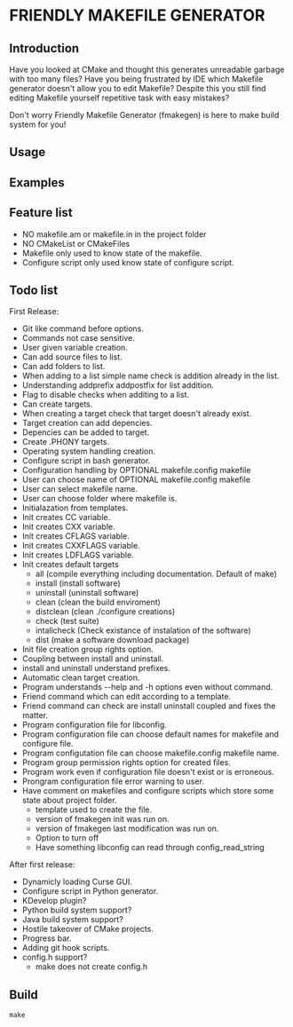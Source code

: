 # FRIENDLY MAKEFILE GENERATOR
## Introduction
Have you looked at CMake and thought this generates unreadable garbage with too many files?
Have you being frustrated by IDE which Makefile generator doesn't allow you to edit Makefile?
Despite this you still find editing Makefile yourself repetitive task with easy mistakes?

Don't worry Friendly Makefile Generator (fmakegen) is here to make build system for you!

## Usage

## Examples

## Feature list
- NO makefile.am or makefile.in in the project folder
- NO CMakeList or CMakeFiles
- Makefile only used to know state of the makefile.
- Configure script only used know state of configure script.

## Todo list
First Release:
- Git like command before options.
- Commands not case sensitive.
- User given variable creation.
- Can add source files to list.
- Can add folders to list.
- When adding to a list simple name check is addition already in the list.
- Understanding addprefix addpostfix for list addition.
- Flag to disable checks when additing to a list.
- Can create targets.
- When creating a target check that target doesn't already exist.
- Target creation can add depencies.
- Depencies can be added to target.
- Create .PHONY targets.
- Operating system handling creation.
- Configure script in bash generator.
- Configuration handling by OPTIONAL makefile.config makefile
- User can choose name of OPTIONAL makefile.config makefile
- User can select makefile name.
- User can choose folder where makefile is.
- Initialazation from templates.
- Init creates CC variable.
- Init creates CXX variable.
- Init creates CFLAGS variable.
- Init creates CXXFLAGS variable.
- Init creates LDFLAGS variable.
- Init creates default targets
	* all (compile everything including documentation. Default of make)
	* install (install software)
	* uninstall (uninstall software)
	* clean (clean the build enviroment)
	* distclean (clean ./configure creations)
	* check (test suite)
	* intallcheck (Check existance of instalation of the software)
	* dist (make a software download package)
- Init file creation group rights option.
- Coupling between install and uninstall.
- install and uninstall understand prefixes.
- Automatic clean target creation.
- Program understands --help and -h options even without command.
- Friend command which can edit according to a template.
- Friend command can check are install uninstall coupled and fixes the matter.
- Program configuration file for libconfig.
- Program configuration file can choose default names for makefile and configure file.
- Program configutation file can choose makefile.config makefile name.
- Program group permission rights option for created files.
- Program work even if configuration file doesn't exist or is erroneous.
- Prongram configuration file error warning to user.
- Have comment on makefiles and configure scripts which store some state about project folder.
	* template used to create the file.
	* version of fmakegen init was run on.
	* version of fmakegen last modification was run on.
	* Option to turn off
	* Have something libconfig can read through config_read_string

After first release:
- Dynamicly loading Curse GUI.
- Configure script in Python generator.
- KDevelop plugin?
- Python build system support?
- Java build system support?
- Hostile takeover of CMake projects.
- Progress bar.
- Adding git hook scripts.
- config.h support?
	* make does not create config.h

## Build
```
make
```
